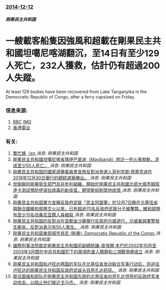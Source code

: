 ### [2014-12-12](/news/2014/12/12/index.md)

##### 刚果民主共和国
# 一艘載客船隻因強風和超載在剛果民主共和國坦噶尼喀湖翻沉，至14日有至少129人死亡，232人獲救，估計仍有超過200人失蹤。 

At least 129 bodies have been recovered from Lake Tanganyika in the Democratic Republic of Congo, after a ferry capsized on Friday.


### 信息来源:

1. [BBC](http://www.bbc.com/news/world-africa-30470079) [IMG](https://ichef.bbci.co.uk/news/1024/media/images/79722000/jpg/_79722313_a0484bca-7720-4215-b5ce-99b5b6d92991.jpg)
2. [香港電台](http://app1.rthk.org.hk/text/news/news_simple.php?id=1061513)

### 有关:

1. [ 繁忙蜂（en ](/zh/news/2019/11/24/繁忙蜂-en.md) _消息: 刚果民主共和国_
2. [ 剛果民主共和國坦噶尼喀省瑪伊巴里迪（Mayibaridi）附近一列火車脫軌，造成至少50人死亡。 ](/zh/news/2019/09/12/剛果民主共和國坦噶尼喀省瑪伊巴里迪-Mayibaridi-附近一列火車脫軌-造成至少50人死亡.md) _消息: 刚果民主共和国_
3. [刚果民主共和国的國家選舉委員會宣佈反對派參選人菲利克斯·齊塞克迪在2018年12月30日舉行的總統選舉勝出。 ](/zh/news/2019/01/10/刚果民主共和国的國家選舉委員會宣佈反對派參選人菲利克斯-齊塞克迪在2018年12月30日舉行的總統選舉勝出.md) _消息: 刚果民主共和国_
4. [世衛聯同剛果衛生部門及非牟利組織，開始於剛果民主共和國北部大城市姆班達卡測試預防伊波拉病毒的新疫苗，期望能抑制當地疫情 ](/zh/news/2018/05/21/世衛聯同剛果衛生部門及非牟利組織-開始於剛果民主共和國北部大城市姆班達卡測試預防伊波拉病毒的新疫苗-期望能抑制當地疫情.md) _消息: 刚果民主共和国_
5. [刚果民主共和国軍方宣稱反政府武裝「民主同盟軍」於12月7日晚在北基伍省與聯合國維和部隊交火以來，已有超過70名反政府武裝分子被擊斃。維和部隊有至少15名坦桑尼亚籍人員被殺 ](/zh/news/2017/12/8/刚果民主共和国軍方宣稱反政府武裝-民主同盟軍-於12月7日晚在北基伍省與聯合國維和部隊交火以來-已有超過70名反政府武裝.md) _消息: 刚果民主共和国_
6. [刚果民主共和国的反對派在首都金沙薩舉行反政府示威遊行，示威者與軍警發生衝突，反對派表示有50人喪生。 ](/zh/news/2016/09/19/刚果民主共和国的反對派在首都金沙薩舉行反政府示威遊行-示威者與軍警發生衝突-反對派表示有50人喪生.md) _消息: 刚果民主共和国_
7. [刚果民主共和国東部城市貝尼 (剛果), Democratic Republic of the Congo ](/zh/news/2016/08/13/刚果民主共和国東部城市貝尼-剛果-Democratic-Republic-of-the-Congo.md) _消息: 刚果民主共和国_
8. [國際刑事法院裁定剛果民主共和國前副總統讓-皮埃爾·本巴於2002年10月至2003年3月間在中非共和國犯下的兩項危害人類罪和三項戰爭罪成立](/zh/news/2016/03/21/國際刑事法院裁定剛果民主共和國前副總統讓-皮埃爾-本巴於2002年10月至2003年3月間在中非共和國犯下的兩項危害人類.md) _消息: 刚果民主共和国_
9. [刚果民主共和国和卢旺达两国的军队在北基伍省发动联合军事行动后，将逃往卢旺达的刚果民主共和国反政府武装头目恩孔达抓获。](/zh/news/2009/01/22/刚果民主共和国和卢旺达两国的军队在北基伍省发动联合军事行动后-将逃往卢旺达的刚果民主共和国反政府武装头目恩孔达抓获.md) _消息: 刚果民主共和国_
10. [联合国维和部队在刚果民主共和国东部的北基伍省向恩孔达领导的反政府军发动攻击，以阻止他们接近戈马市。](/zh/news/2008/10/27/联合国维和部队在刚果民主共和国东部的北基伍省向恩孔达领导的反政府军发动攻击-以阻止他们接近戈马市.md) _消息: 刚果民主共和国_
